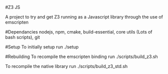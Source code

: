 #Z3 JS

A project to try and get Z3 running as a Javascript library through the use of emscripten

#Dependancies
nodejs, npm, cmake, build-essential, core utils (Lots of bash scripts), git

#Setup
To initially setup run ./setup

#Rebuilding
To recompile the emscripten binding run ./scripts/build_z3.sh

To recompile the native library run ./scripts/build_z3_std.sh